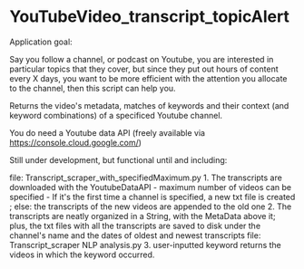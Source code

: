 # YouTubeVideo_transcript_topicAlert

Application goal:

  Say you follow a channel, or podcast on Youtube, you are interested in particular topics that they cover, but since they put out hours of content every X days, you want to be more efficient with the attention you allocate to the channel, then this script can help you. 

 Returns the video's metadata, matches of keywords and their context (and keyword combinations) of a specificed Youtube channel. 
 
 You do need a Youtube data API (freely available via https://console.cloud.google.com/)
 
Still under development, but functional until and including: 

file: Transcript_scraper_with_specifiedMaximum.py
    1. The transcripts are downloaded with the YoutubeDataAPI
      - maximum number of videos can be specified
      - If it's the first time a channel is specified, a new txt file is created ; else: the transcripts of the new videos are appended to the old one 
    2. The transcripts are neatly organized in a String, with the MetaData above it; plus, the txt files with all the transcripts are saved to disk under the channel's name and the dates of oldest and newest transcripts
file: Transcript_scraper NLP analysis.py
    3. user-inputted keyword returns the videos in which the keyword occurred. 
   
 
